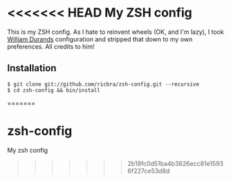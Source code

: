 <<<<<<< HEAD
My ZSH config
=============

This is my ZSH config. As I hate to reinvent wheels (OK, and I'm lazy), I took [William Durands](git@github.com:willdurand/zsh-config.git) 
configuration and stripped that down to my own preferences. All credits to him! 

Installation
------------

    $ git clone git://github.com/ricbra/zsh-config.git --recursive
    $ cd zsh-config && bin/install
=======
# zsh-config
My zsh config
>>>>>>> 2b18fc0d51ba4b3826ecc81e15936f227ce53d8d
